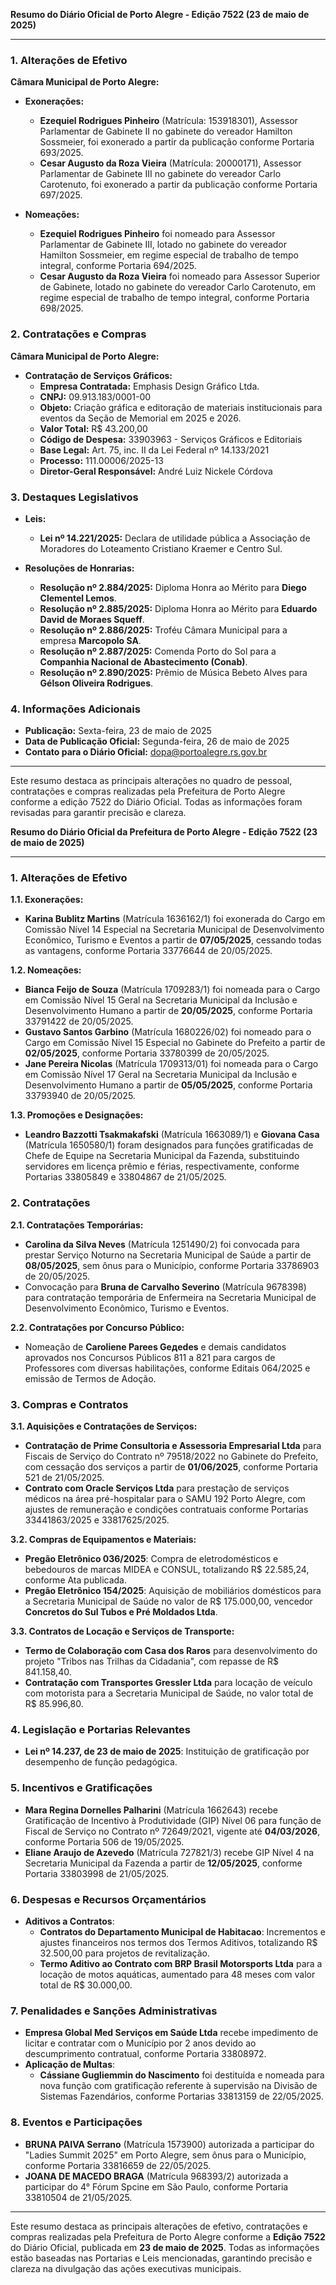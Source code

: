 **Resumo do Diário Oficial de Porto Alegre - Edição 7522 (23 de maio de 2025)**

---

### **1. Alterações de Efetivo**

**Câmara Municipal de Porto Alegre:**

- **Exonerações:**
  - **Ezequiel Rodrigues Pinheiro** (Matrícula: 153918301), Assessor Parlamentar de Gabinete II no gabinete do vereador Hamilton Sossmeier, foi exonerado a partir da publicação conforme Portaria 693/2025.
  - **Cesar Augusto da Roza Vieira** (Matrícula: 20000171), Assessor Parlamentar de Gabinete III no gabinete do vereador Carlo Carotenuto, foi exonerado a partir da publicação conforme Portaria 697/2025.

- **Nomeações:**
  - **Ezequiel Rodrigues Pinheiro** foi nomeado para Assessor Parlamentar de Gabinete III, lotado no gabinete do vereador Hamilton Sossmeier, em regime especial de trabalho de tempo integral, conforme Portaria 694/2025.
  - **Cesar Augusto da Roza Vieira** foi nomeado para Assessor Superior de Gabinete, lotado no gabinete do vereador Carlo Carotenuto, em regime especial de trabalho de tempo integral, conforme Portaria 698/2025.

### **2. Contratações e Compras**

**Câmara Municipal de Porto Alegre:**

- **Contratação de Serviços Gráficos:**
  - **Empresa Contratada:** Emphasis Design Gráfico Ltda.
  - **CNPJ:** 09.913.183/0001-00
  - **Objeto:** Criação gráfica e editoração de materiais institucionais para eventos da Seção de Memorial em 2025 e 2026.
  - **Valor Total:** R$ 43.200,00
  - **Código de Despesa:** 33903963 - Serviços Gráficos e Editoriais
  - **Base Legal:** Art. 75, inc. II da Lei Federal nº 14.133/2021
  - **Processo:** 111.00006/2025-13
  - **Diretor-Geral Responsável:** André Luiz Nickele Córdova

### **3. Destaques Legislativos**

- **Leis:**
  - **Lei nº 14.221/2025:** Declara de utilidade pública a Associação de Moradores do Loteamento Cristiano Kraemer e Centro Sul.

- **Resoluções de Honrarias:**
  - **Resolução nº 2.884/2025:** Diploma Honra ao Mérito para **Diego Clementel Lemos**.
  - **Resolução nº 2.885/2025:** Diploma Honra ao Mérito para **Eduardo David de Moraes Squeff**.
  - **Resolução nº 2.886/2025:** Troféu Câmara Municipal para a empresa **Marcopolo SA**.
  - **Resolução nº 2.887/2025:** Comenda Porto do Sol para a **Companhia Nacional de Abastecimento (Conab)**.
  - **Resolução nº 2.890/2025:** Prêmio de Música Bebeto Alves para **Gélson Oliveira Rodrigues**.

### **4. Informações Adicionais**

- **Publicação:** Sexta-feira, 23 de maio de 2025
- **Data de Publicação Oficial:** Segunda-feira, 26 de maio de 2025
- **Contato para o Diário Oficial:** dopa@portoalegre.rs.gov.br

---

Este resumo destaca as principais alterações no quadro de pessoal, contratações e compras realizadas pela Prefeitura de Porto Alegre conforme a edição 7522 do Diário Oficial. Todas as informações foram revisadas para garantir precisão e clareza.

**Resumo do Diário Oficial da Prefeitura de Porto Alegre - Edição 7522 (23 de maio de 2025)**

---

### **1. Alterações de Efetivo**

**1.1. Exonerações:**
- **Karina Bublitz Martins** (Matrícula 1636162/1) foi exonerada do Cargo em Comissão Nível 14 Especial na Secretaria Municipal de Desenvolvimento Econômico, Turismo e Eventos a partir de **07/05/2025**, cessando todas as vantagens, conforme Portaria 33776644 de 20/05/2025.

**1.2. Nomeações:**
- **Bianca Feijo de Souza** (Matrícula 1709283/1) foi nomeada para o Cargo em Comissão Nível 15 Geral na Secretaria Municipal da Inclusão e Desenvolvimento Humano a partir de **20/05/2025**, conforme Portaria 33791422 de 20/05/2025.
- **Gustavo Santos Garbino** (Matrícula 1680226/02) foi nomeado para o Cargo em Comissão Nível 15 Especial no Gabinete do Prefeito a partir de **02/05/2025**, conforme Portaria 33780399 de 20/05/2025.
- **Jane Pereira Nicolas** (Matrícula 1709313/01) foi nomeada para o Cargo em Comissão Nível 17 Geral na Secretaria Municipal da Inclusão e Desenvolvimento Humano a partir de **05/05/2025**, conforme Portaria 33793940 de 20/05/2025.

**1.3. Promoções e Designações:**
- **Leandro Bazzotti Tsakmakafski** (Matrícula 1663089/1) e **Giovana Casa** (Matrícula 1650580/1) foram designados para funções gratificadas de Chefe de Equipe na Secretaria Municipal da Fazenda, substituindo servidores em licença prêmio e férias, respectivamente, conforme Portarias 33805849 e 33804867 de 21/05/2025.

### **2. Contratações**

**2.1. Contratações Temporárias:**
- **Carolina da Silva Neves** (Matrícula 1251490/2) foi convocada para prestar Serviço Noturno na Secretaria Municipal de Saúde a partir de **08/05/2025**, sem ônus para o Município, conforme Portaria 33786903 de 20/05/2025.
- Convocação para **Bruna de Carvalho Severino** (Matrícula 9678398) para contratação temporária de Enfermeira na Secretaria Municipal de Desenvolvimento Econômico, Turismo e Eventos.

**2.2. Contratações por Concurso Público:**
- Nomeação de **Caroliene Parees Gедedes** e demais candidatos aprovados nos Concursos Públicos 811 a 821 para cargos de Professores com diversas habilitações, conforme Editais 064/2025 e emissão de Termos de Adoção.

### **3. Compras e Contratos**

**3.1. Aquisições e Contratações de Serviços:**
- **Contratação de Prime Consultoria e Assessoria Empresarial Ltda** para Fiscais de Serviço do Contrato nº 79518/2022 no Gabinete do Prefeito, com cessação dos serviços a partir de **01/06/2025**, conforme Portaria 521 de 21/05/2025.
- **Contrato com Oracle Serviços Ltda** para prestação de serviços médicos na área pré-hospitalar para o SAMU 192 Porto Alegre, com ajustes de remuneração e condições contratuais conforme Portarias 33441863/2025 e 33817625/2025.

**3.2. Compras de Equipamentos e Materiais:**
- **Pregão Eletrônico 036/2025**: Compra de eletrodomésticos e bebedouros de marcas MIDEA e CONSUL, totalizando R$ 22.585,24, conforme Ata publicada.
- **Pregão Eletrônico 154/2025**: Aquisição de mobiliários domésticos para a Secretaria Municipal de Saúde no valor de R$ 175.000,00, vencedor **Concretos do Sul Tubos e Pré Moldados Ltda**.

**3.3. Contratos de Locação e Serviços de Transporte:**
- **Termo de Colaboração com Casa dos Raros** para desenvolvimento do projeto "Tribos nas Trilhas da Cidadania", com repasse de R$ 841.158,40.
- **Contratação com Transportes Gressler Ltda** para locação de veículo com motorista para a Secretaria Municipal de Saúde, no valor total de R$ 85.996,80.

### **4. Legislação e Portarias Relevantes**

- **Lei nº 14.237, de 23 de maio de 2025**: Instituição de gratificação por desempenho de função pedagógica.

### **5. Incentivos e Gratificações**

- **Mara Regina Dornelles Palharini** (Matrícula 1662643) recebe Gratificação de Incentivo à Produtividade (GIP) Nível 06 para função de Fiscal de Serviço no Contrato nº 72649/2021, vigente até **04/03/2026**, conforme Portaria 506 de 19/05/2025.
- **Eliane Araujo de Azevedo** (Matrícula 727821/3) recebe GIP Nível 4 na Secretaria Municipal da Fazenda a partir de **12/05/2025**, conforme Portaria 33803998 de 21/05/2025.

### **6. Despesas e Recursos Orçamentários**

- **Aditivos a Contratos**: 
    - **Contratos do Departamento Municipal de Habitacao**: Incrementos e ajustes financeiros nos termos dos Termos Aditivos, totalizando R$ 32.500,00 para projetos de revitalização.
    - **Termo Aditivo ao Contrato com BRP Brasil Motorsports Ltda** para a locação de motos aquáticas, aumentado para 48 meses com valor total de R$ 30.000,00.

### **7. Penalidades e Sanções Administrativas**

- **Empresa Global Med Serviços em Saúde Ltda** recebe impedimento de licitar e contratar com o Município por 2 anos devido ao descumprimento contratual, conforme Portaria 33808972.
- **Aplicação de Multas**: 
    - **Cássiane Gugliemmin do Nascimento** foi destituída e nomeada para nova função com gratificação referente à supervisão na Divisão de Sistemas Fazendários, conforme Portarias 33813159 de 22/05/2025.

### **8. Eventos e Participações**

- **BRUNA PAIVA Serrano** (Matrícula 1573900) autorizada a participar do "Ladies Summit 2025" em Porto Alegre, sem ônus para o Município, conforme Portaria 33816659 de 22/05/2025.
- **JOANA DE MACEDO BRAGA** (Matrícula 968393/2) autorizada a participar do 4° Fórum Spcine em São Paulo, conforme Portaria 33810504 de 21/05/2025.

---

Este resumo destaca as principais alterações de efetivo, contratações e compras realizadas pela Prefeitura de Porto Alegre conforme a **Edição 7522** do Diário Oficial, publicada em **23 de maio de 2025**. Todas as informações estão baseadas nas Portarias e Leis mencionadas, garantindo precisão e clareza na divulgação das ações executivas municipais.